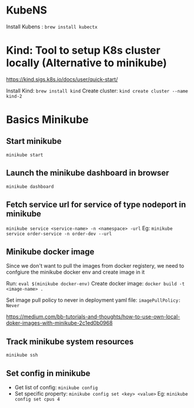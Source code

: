 # KubeNS
Install Kubens : `brew install kubectx`

# Kind: Tool to setup K8s cluster locally (Alternative to minikube)
https://kind.sigs.k8s.io/docs/user/quick-start/

Install Kind: `brew install kind`
Create cluster: `kind create cluster --name kind-2`

# Basics Minikube

## Start minikube
`minikube start`

## Launch the minikube dashboard in browser
`minikube dashboard`

## Fetch service url for service of type nodeport in minikube
`minikube service <service-name> -n <namespace> -url`
Eg:
`minikube service order-service -n order-dev --url`

## Minikube docker image
Since we don't want to pull the images from docker registery, we need to confgiure the minikube docker env and create image in it

Run: `eval $(minikube docker-env)`
Create docker image: `docker build -t <image-name> .`

Set image pull policy to never in deployment yaml file:
`imagePullPolicy: Never`

https://medium.com/bb-tutorials-and-thoughts/how-to-use-own-local-doker-images-with-minikube-2c1ed0b0968

## Track minikube system resources
`minikube ssh`

## Set config in minikube
- Get list of config: `minikube config`
- Set specific property: `minikube config set <key> <value>`
Eg:
`minikube config set cpus 4`